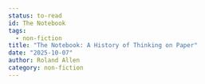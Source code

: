 ```yaml
---
status: to-read
id: The Notebook
tags:
  - non-fiction
title: "The Notebook: A History of Thinking on Paper"
date: "2025-10-07"
author: Roland Allen
category: non-fiction
---
```

